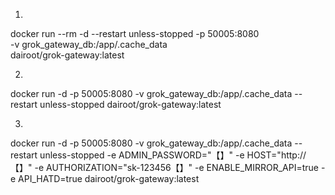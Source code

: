 1.
docker run --rm -d --restart unless-stopped -p 50005:8080 \
-v grok_gateway_db:/app/.cache_data \
dairoot/grok-gateway:latest

2.
docker run -d -p 50005:8080 -v grok_gateway_db:/app/.cache_data --restart unless-stopped dairoot/grok-gateway:latest

3.
docker run -d -p 50005:8080 -v grok_gateway_db:/app/.cache_data --restart unless-stopped -e ADMIN_PASSWORD="【】" -e HOST="http://【】" -e AUTHORIZATION="sk-123456【】" -e ENABLE_MIRROR_API=true -e API_HATD=true dairoot/grok-gateway:latest


